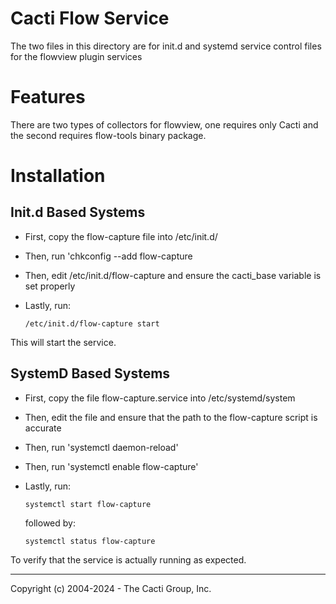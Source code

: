 # Cacti Flow Service

The two files in this directory are for init.d and systemd service control files
for the flowview plugin services

# Features

There are two types of collectors for flowview, one requires only Cacti and the
second requires flow-tools binary package.

# Installation

## Init.d Based Systems

* First, copy the flow-capture file into /etc/init.d/

* Then, run 'chkconfig --add flow-capture

* Then, edit /etc/init.d/flow-capture and ensure the cacti_base variable is set
  properly

* Lastly, run:
  ```
  /etc/init.d/flow-capture start
  ```

This will start the service.

## SystemD Based Systems

* First, copy the file flow-capture.service into /etc/systemd/system

* Then, edit the file and ensure that the path to the flow-capture script is
  accurate

* Then, run 'systemctl daemon-reload'

* Then, run 'systemctl enable flow-capture'

* Lastly, run:
  ```
  systemctl start flow-capture
  ```

  followed by:
  ```
  systemctl status flow-capture
  ```

To verify that the service is actually running as expected.

-----------------------------------------------
Copyright (c) 2004-2024 - The Cacti Group, Inc.
